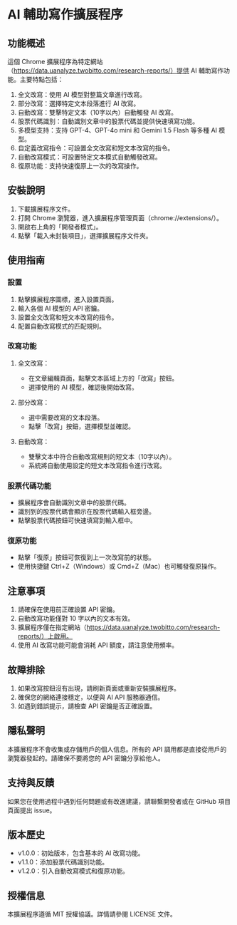 # AI 輔助寫作擴展程序

## 功能概述

這個 Chrome 擴展程序為特定網站（https://data.uanalyze.twobitto.com/research-reports/）提供 AI 輔助寫作功能。主要特點包括：

1. 全文改寫：使用 AI 模型對整篇文章進行改寫。
2. 部分改寫：選擇特定文本段落進行 AI 改寫。
3. 自動改寫：雙擊特定文本（10字以內）自動觸發 AI 改寫。
4. 股票代碼識別：自動識別文章中的股票代碼並提供快速填寫功能。
5. 多模型支持：支持 GPT-4、GPT-4o mini 和 Gemini 1.5 Flash 等多種 AI 模型。
6. 自定義改寫指令：可設置全文改寫和短文本改寫的指令。
7. 自動改寫模式：可設置特定文本模式自動觸發改寫。
8. 復原功能：支持快速復原上一次的改寫操作。

## 安裝說明

1. 下載擴展程序文件。
2. 打開 Chrome 瀏覽器，進入擴展程序管理頁面（chrome://extensions/）。
3. 開啟右上角的「開發者模式」。
4. 點擊「載入未封裝項目」，選擇擴展程序文件夾。

## 使用指南

### 設置

1. 點擊擴展程序圖標，進入設置頁面。
2. 輸入各個 AI 模型的 API 密鑰。
3. 設置全文改寫和短文本改寫的指令。
4. 配置自動改寫模式的匹配規則。

### 改寫功能

1. 全文改寫：
   - 在文章編輯頁面，點擊文本區域上方的「改寫」按鈕。
   - 選擇使用的 AI 模型，確認後開始改寫。

2. 部分改寫：
   - 選中需要改寫的文本段落。
   - 點擊「改寫」按鈕，選擇模型並確認。

3. 自動改寫：
   - 雙擊文本中符合自動改寫規則的短文本（10字以內）。
   - 系統將自動使用設定的短文本改寫指令進行改寫。

### 股票代碼功能

- 擴展程序會自動識別文章中的股票代碼。
- 識別到的股票代碼會顯示在股票代碼輸入框旁邊。
- 點擊股票代碼按鈕可快速填寫到輸入框中。

### 復原功能

- 點擊「復原」按鈕可恢復到上一次改寫前的狀態。
- 使用快捷鍵 Ctrl+Z（Windows）或 Cmd+Z（Mac）也可觸發復原操作。

## 注意事項

1. 請確保在使用前正確設置 API 密鑰。
2. 自動改寫功能僅對 10 字以內的文本有效。
3. 擴展程序僅在指定網站（https://data.uanalyze.twobitto.com/research-reports/）上啟用。
4. 使用 AI 改寫功能可能會消耗 API 額度，請注意使用頻率。

## 故障排除

1. 如果改寫按鈕沒有出現，請刷新頁面或重新安裝擴展程序。
2. 確保您的網絡連接穩定，以便與 AI API 服務器通信。
3. 如遇到錯誤提示，請檢查 API 密鑰是否正確設置。

## 隱私聲明

本擴展程序不會收集或存儲用戶的個人信息。所有的 API 調用都是直接從用戶的瀏覽器發起的。請確保不要將您的 API 密鑰分享給他人。

## 支持與反饋

如果您在使用過程中遇到任何問題或有改進建議，請聯繫開發者或在 GitHub 項目頁面提出 issue。

## 版本歷史

- v1.0.0：初始版本，包含基本的 AI 改寫功能。
- v1.1.0：添加股票代碼識別功能。
- v1.2.0：引入自動改寫模式和復原功能。

## 授權信息

本擴展程序遵循 MIT 授權協議。詳情請參閱 LICENSE 文件。

